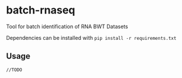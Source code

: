 # batch-rnaseq
Tool for batch identification of RNA BWT Datasets

Dependencies can be installed with `pip install -r requirements.txt`

## Usage

`//TODO`
